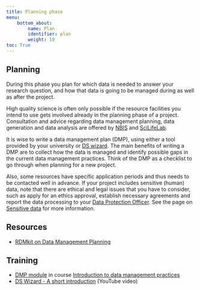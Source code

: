 ```yaml
---
title: Planning phase
menu:
    bottom_about:
        name: Plan
        identifier: plan
        weight: 10
toc: True
---
```


## Planning 
During this phase you plan for which data is needed to answer your research question, and how that data is going to be managed during as well as after the project.

High quality science is often only possible if the resource facilities you intend to use gets involved already in the planning phase of a project. Consultation and advice regarding data management planning, data generation and data analysis are offered by [NBIS](https://nbis.se) and [SciLifeLab](https://scilifelab.se). 

It is wise to write a data management plan (DMP), using either a tool provided by your university or [DS wizard](http://dsw.scilifelab.se/). The main benefits of writing a DMP are to collect how the data is managed and identify possible gaps in the current data management practices. Think of the DMP as a checklist to go through when planning for a new project.

Also, some resources have specific application periods and thus needs to be contacted well in advance. If your project includes sensitive (human) data, note that there are ethical and legal issues that you have to consider, such as apply for an ethics approval, establish necessary agreements and report the data processing to your [Data Protection Officer](/topic/topic/data-protection-officer.md). See the page on [Sensitive data](/topic/topic/sensitive-data.md) for more information.


## Resources
* [RDMkit on Data Management Planning](https://rdmkit.elixir-europe.org/planning)

## Training
* [DMP module](https://nbisweden.github.io/module-dmp-dm-practices/) in course [Introduction to data management practices](https://uppsala.instructure.com/courses/48087/pages/introduction-to-data-management-practices)
* [DS Wizard - A short introduction](https://www.youtube.com/watch?v=HY2DVnNGkAs) (YouTube video)
